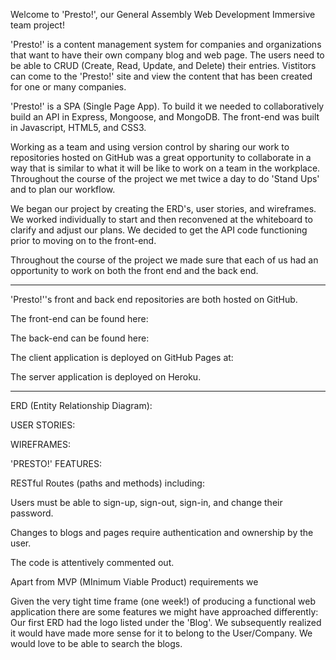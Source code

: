 Welcome to 'Presto!',  our General Assembly Web Development Immersive team project!

'Presto!' is a content management system for companies and organizations that want to have their own company blog and web page. The users need to be able to CRUD (Create, Read, Update, and Delete) their entries.  Vistitors can come to the 'Presto!' site and view the content that has been created for one or many companies.

'Presto!' is a SPA (Single Page App).  To build it we needed to collaboratively build an API in Express, Mongoose, and MongoDB.  The front-end was built in Javascript, HTML5, and CSS3.

Working as a team and using version control by sharing our work to repositories hosted on GitHub was a great opportunity to collaborate in a way that is similar to what it will be like to work on a team in the workplace.  Throughout the course of the project we met twice a day to do 'Stand Ups' and to plan our workflow.

We began our project by creating the ERD's, user stories, and wireframes.  We worked individually to start and then reconvened at the whiteboard to clarify and adjust our plans.  We decided to get the API code functioning prior to moving on to the front-end.

Throughout the course of the project we made sure that each of us had an opportunity to work on both the front end and the back end.

---

'Presto!''s front and back end repositories are both hosted on GitHub.

The front-end can be found here:

The back-end can be found here:

The client application is deployed on GitHub Pages at:

The server application is deployed on Heroku.

---

ERD (Entity Relationship Diagram):

USER STORIES:

WIREFRAMES:

'PRESTO!' FEATURES:

RESTful Routes (paths and methods) including:

Users must be able to sign-up, sign-out, sign-in, and change their password.

Changes to blogs and pages require authentication and ownership by the user.

The code is attentively commented out.

Apart from MVP (MInimum Viable Product) requirements we

Given the very tight time frame (one week!) of producing a functional web application there are some features we might have approached differently:
Our first ERD had the logo listed under the 'Blog'. We subsequently realized it would have made more sense for it to belong to the User/Company. 
We would love to be able to search the blogs.
